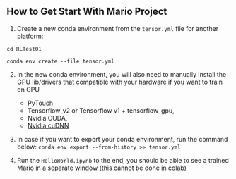 ## How to Get Start With Mario Project

1. Create a new conda environment from the `tensor.yml` file for another platform:

`cd RLTest01`

`conda env create --file tensor.yml`

2. In the new conda environment, you will also need to manually install the GPU lib/drivers that compatible with your hardware if you want to train on GPU
   * PyTouch 
   * Tensorflow_v2 or Tensorflow v1 + tensorflow_gpu, 
   * Nvidia CUDA, 
   * [Nvidia cuDNN](https://developer.nvidia.com/cudnn) 

3. In case if you want to export your conda environment, run the command below: 
`conda env export --from-history >> tensor.yml`

4. Run the `HelloWorld.ipynb` to the end, you should be able to see a trained Mario in a separate window (this cannot be done in colab)